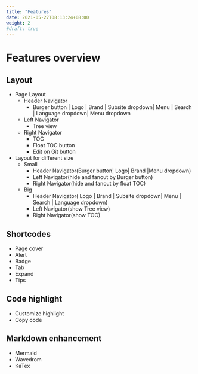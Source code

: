 ```yaml
---
title: "Features"
date: 2021-05-27T08:13:24+08:00
weight: 2
#draft: true
---
```



# Features overview

## Layout

- Page Layout
    - Header Navigator
        - Burger button | Logo | Brand | Subsite dropdown| Menu | Search | Language dropdown| Menu dropdown
    - Left Navigator
        - Tree view
    - Right Navigator
        - TOC
        - Float TOC button
        - Edit on Git button
- Layout for different size
    - Small
        - Header Navigator(Burger button| Logo| Brand |Menu dropdown)
        - Left Navigator(hide and fanout by Burger button)
        - Right Navigator(hide and fanout by float TOC)
    - Big
        - Header Navigator( Logo | Brand | Subsite dropdown| Menu | Search | Language dropdown)
        - Left Navigator(show Tree view)
        - Right Navigator(show TOC)

## Shortcodes

- Page cover
- Alert
- Badge
- Tab
- Expand
- Tips

## Code highlight

- Customize highlight
- Copy code

## Markdown enhancement

- Mermaid
- Wavedrom
- KaTex

